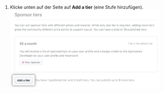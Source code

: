1. Klicke unten auf der Seite auf **Add a tier** (eine Stufe hinzufügen). ![Schaltfläche „Add a tier" (Eine Stufe hinzufügen)](/assets/images/help/sponsors/add-a-tier-button.png)
